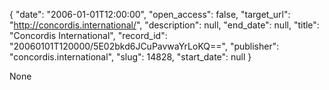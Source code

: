 {
  "date": "2006-01-01T12:00:00", 
  "open_access": false, 
  "target_url": "http://concordis.international/", 
  "description": null, 
  "end_date": null, 
  "title": "Concordis International", 
  "record_id": "20060101T120000/5E02bkd6JCuPavwaYrLoKQ==", 
  "publisher": "concordis.international", 
  "slug": 14828, 
  "start_date": null
}

None